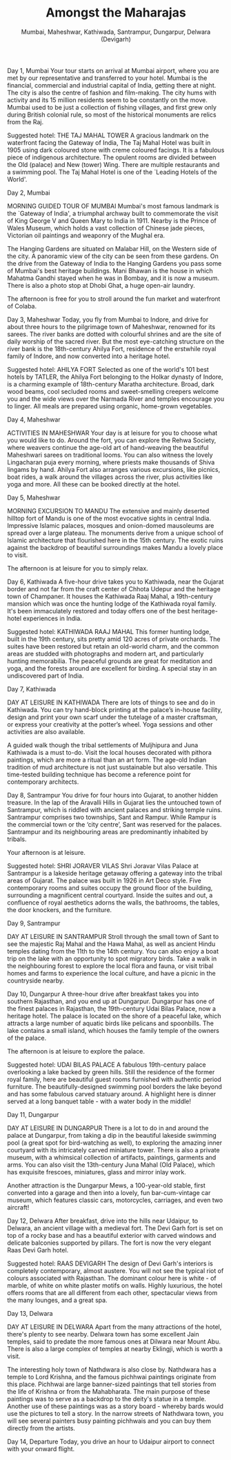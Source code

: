 ﻿---
title: Amongst the Maharajas
subtitle: Mumbai, Maheshwar, Kathiwada, Santrampur, Dungarpur, Delwara (Devigarh)
description: "Hidden around India are some of the finest palaces in the world, homes to royalty in out-of-the-way places. You start your journey in the famous Taj Mahal hotel in Mumbai, then the pilgrimage town of Maheshwar, dominated by serene Ahilya Fort, and go on to verdant Kathiwada and its snow-white palace. Then, you continue the royal journey in the hidden gems of Santrampur and astonishing Dungarpur, and cap it off with a stay at the very luxe Devigarh, outside Udaipur. "
highlights: ["Opulent stays in royal palaces","Views over Maheshwar from Ahilya Fort","Beautiful, hidden palaces in Kathiwada and Santrampur","A fascinating garage bar in Dungarpur, complete with fighter planes","
Sheer indulgence at Devigarh"]
weight: 405	
translationKey: amongst-the-maharajas
---

Day 1, Mumbai
Your tour starts on arrival at Mumbai airport, where you are met by our representative and transferred to your hotel. Mumbai is the financial, commercial and industrial capital of India, getting there at night. The city is also the centre of fashion and film-making. The city hums with activity and its 15 million residents seem to be constantly on the move. Mumbai used to be just a collection of fishing villages, and first grew only during British colonial rule, so most of the historical monuments are relics from the Raj.

Suggested hotel: THE TAJ MAHAL TOWER
A gracious landmark on the waterfront facing the Gateway of India, The Taj Mahal Hotel was built in 1905 using dark coloured stone with creme coloured facings. It is a fabulous piece of indigenous architecture. The opulent rooms are divided between the Old (palace) and New (tower) Wing. There are multiple restaurants and a swimming pool. The Taj Mahal Hotel is one of the `Leading Hotels of the World'.

Day 2, Mumbai

MORNING GUIDED TOUR OF MUMBAI
Mumbai's most famous landmark is the `Gateway of India', a triumphal archway built to commemorate the visit of King George V and Queen Mary to India in 1911. Nearby is the Prince of Wales Museum, which holds a vast collection of Chinese jade pieces, Victorian oil paintings and weaponry of the Mughal era.   

The Hanging Gardens are situated on Malabar Hill, on the Western side of the city. A panoramic view of the city can be seen from these gardens. On the drive from the Gateway of India to the Hanging Gardens you pass some of Mumbai's best heritage buildings. Mani Bhawan is the house in which Mahatma Gandhi stayed when he was in Bombay, and it is now a museum. There is also a photo stop at Dhobi Ghat, a huge open-air laundry.

The afternoon is free for you to stroll around the fun market and waterfront of Colaba.



Day 3, Maheshwar
Today, you fly from Mumbai to Indore, and drive for about three hours to	the pilgrimage town of Maheshwar, renowned for its sarees. The river banks are dotted with colourful shrines and are the site of daily worship of the sacred river. But the most eye-catching structure on the river bank is the 18th-century Ahilya Fort, residence of the erstwhile royal family of Indore, and now converted into a heritage hotel.

Suggested hotel: AHILYA FORT
Selected as one of the world's 101 best hotels by TATLER, the Ahilya Fort belonging to the Holkar dynasty of Indore, is a charming example of 18th-century Maratha architecture. Broad, dark wood beams, cool secluded rooms and sweet-smelling creepers welcome you and the wide views over the Narmada River and temples encourage you to linger. All meals are prepared using organic, home-grown vegetables.



Day 4, Maheshwar

ACTIVITIES IN MAHESHWAR
Your day is at leisure for you to choose what you would like to do. Around the fort, you can explore the Rehwa Society, where weavers continue the age-old art of hand-weaving the beautiful Maheshwari sarees on traditional looms. You can also witness the lovely Lingacharan puja every morning, where priests make thousands of Shiva lingams by hand. Ahilya Fort also arranges various excursions, like picnics, boat rides, a walk around the villages across the river, plus activities like yoga and more. All these can be booked directly at the hotel.



Day 5, Maheshwar

MORNING EXCURSION TO MANDU
The extensive and mainly deserted hilltop fort of Mandu is one of the most evocative sights in central India. Impressive Islamic palaces, mosques and onion-domed mausoleums are spread over a large plateau. The monuments derive from a unique school of Islamic architecture that flourished here in the 15th century. The exotic ruins against the backdrop of beautiful surroundings makes Mandu a lovely place to visit.

The afternoon is at leisure for you to simply relax.



Day 6, Kathiwada
A five-hour drive takes you to Kathiwada, near the Gujarat border and not far from the craft center of Chhota Udepur and the heritage town of Champaner. It houses the Kathiwada Raaj Mahal, a 19th-century mansion which was once the hunting lodge of the Kathiwada royal family. It's been immaculately restored and today offers one of the best heritage-hotel experiences in India. 

Suggested hotel: KATHIWADA RAAJ MAHAL
This former hunting lodge, built in the 19th century, sits pretty amid 120 acres of private orchards. The suites have been restored but retain an old-world charm, and the common areas are studded with photographs and modern art, and particularly hunting memorabilia. The peaceful grounds are great for meditation and yoga, and the forests around are excellent for birding. A special stay in an undiscovered part of India.


Day 7, Kathiwada

DAY AT LEISURE IN KATHIWADA
There are lots of things to see and do in Kathiwada. You can try hand-block printing at the palace’s in-house facility, design and print your own scarf under the tutelage of a master craftsman, or express your creativity at the potter’s wheel. Yoga sessions and other activities are also available.   

A guided walk though the tribal settlements of Muljhipura and Juna Kathiwada is a must to-do. Visit the local houses decorated with pithora paintings, which are more a ritual than an art form. The age-old Indian tradition of mud architecture is not just sustainable but also versatile. This time-tested building technique has become a reference point for contemporary architects.



Day 8, Santrampur
You drive for four hours into Gujarat, to another hidden treasure. In the lap of the Aravalli Hills in Gujarat lies the untouched town of Santrampur, which is riddled with ancient palaces and 
striking temple ruins. Santrampur comprises two townships, Sant and Rampur. While Rampur is the commercial town or the ‘city centre’, Sant was reserved for the palaces. Santrampur and its neighbouring areas are predominantly inhabited by tribals.

Your afternoon is at leisure.

Suggested hotel: SHRI JORAVER VILAS
Shri Joravar Vilas Palace at Santrampur is a lakeside heritage getaway offering a gateway into the tribal areas of Gujarat. The palace was built in 1926 in Art Deco style. Five contemporary rooms and suites occupy the ground floor of the building, surrounding a magnificent central courtyard. Inside the suites and out, a confluence of royal aesthetics adorns the walls, the bathrooms, the tables, the door knockers, and the furniture.



Day 9, Santrampur

DAY AT LEISURE IN SANTRAMPUR
Stroll through the small town of Sant to see the majestic Raj Mahal and the Hawa Mahal, as well as ancient Hindu temples dating from the 11th to the 14th century. You can also enjoy a boat trip on the lake with an opportunity to spot migratory birds. Take a walk in the neighbouring forest to explore the local flora and fauna, or visit tribal homes and farms to experience the local culture, and have a picnic in the countryside nearby.



Day 10, Dungarpur
A three-hour drive after breakfast takes you into southern Rajasthan, and you end up at Dungarpur. 
Dungarpur has one of the finest palaces in Rajasthan, the 19th-century Udai Bilas Palace, now a heritage hotel. The palace is located on the shore of a peaceful lake, which attracts a large number of aquatic birds like pelicans and spoonbills. The lake contains a small island, which houses the family temple of the owners of the palace.

The afternoon is at leisure to explore the palace.

Suggested hotel: UDAI BILAS PALACE
A fabulous 19th-century palace overlooking a lake backed by green hills. Still the residence of the former royal family, here are beautiful guest rooms furnished with authentic period furniture. The beautifully-designed swimming pool borders the lake beyond and has some fabulous carved statuary around. A highlight here is dinner served at a long banquet table - with a water body in the middle!



Day 11, Dungarpur
	 
DAY AT LEISURE IN DUNGARPUR
There is a lot to do in and around the palace at Dungarpur, from taking a dip in the beautiful lakeside swimming pool (a great spot for bird-watching as well), to exploring the amazing inner courtyard with its intricately carved miniature tower. There is also a private museum, with a whimsical collection of artifacts, paintings, garments and arms. You can also visit the 13th-century Juna Mahal (Old Palace), which has exquisite frescoes, miniatures, glass and mirror inlay work. 

Another attraction is the Dungarpur Mews, a 100-year-old stable, first converted into a garage and then into a lovely, fun bar-cum-vintage car museum, which features classic cars, motorcycles, carriages, and even two aircraft!

	

Day 12, Delwara
After breakfast, drive into the hills near Udaipur, to Delwara, an ancient village with a medieval fort. The Devi Garh fort is set on top of a rocky base and has a beautiful exterior with carved windows and delicate balconies supported by pillars. The fort is now the very elegant Raas Devi Garh hotel. 

Suggested hotel: RAAS DEVIGARH
The design of Devi Garh's interiors is completely contemporary, almost austere. You will not see the typical riot of colours associated with Rajasthan. The dominant colour here is white - of marble, of white on white plaster motifs on walls. Highly luxurious, the hotel offers rooms that are all different from each other, spectacular views from the many lounges, and a great spa. 



Day 13, Delwara

DAY AT LEISURE IN DELWARA
Apart from the many attractions of the hotel, there's plenty to see nearby. Delwara town has some excellent Jain temples, said to predate the more famous ones at Dilwara near Mount Abu. There is also a large complex of temples at nearby Eklingji, which is worth a visit. 

The interesting holy town of Nathdwara is also close by. Nathdwara has a temple to Lord Krishna, and the famous pichhwai paintings originate from this place. Pichhwai are large banner-sized paintings that tell stories from the life of Krishna or from the Mahabharata. The main purpose of these paintings was to serve as a backdrop to the deity's statue in a temple. Another use of these paintings was as a story board - whereby bards would use the pictures to tell a story. In the narrow streets of Nathdwara town, you will see several painters busy painting pichhwais and you can buy them directly from the artists.



Day 14, Departure
Today, you drive an hour to Udaipur airport to connect with your onward flight.	
